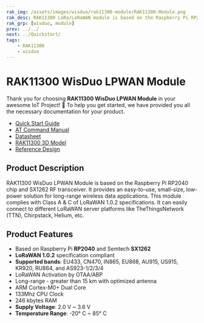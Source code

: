 ```yaml
---
rak_img: /assets/images/wisduo/rak11300-module/RAK11300-Module.png
rak_desc: RAK11300 LoRa/LoRaWAN module is based on the Raspberry Pi RP2040 chip and SX1262 RF transceiver. It provides an easy to use, small size, low-power solution for long range wireless data applications.
rak_grp: [wisduo, module]
prev: ../../
next: ../Quickstart/
tags:
    - RAK11300
    - wisduo
---
```


# RAK11300 WisDuo LPWAN Module

Thank you for choosing **RAK11300 WisDuo LPWAN Module** in your awesome IoT Project! 🎉 To help you get started, we have provided you all the necessary documentation for your product.


* [Quick Start Guide](/Product-Categories/WisDuo/RAK11300-Module/Quickstart/)
* [AT Command Manual](/Product-Categories/WisDuo/RAK11300-Module/AT-Command-Manual/)
* [Datasheet](/Product-Categories/WisDuo/RAK11300-Module/Datasheet/)
* [RAK11300 3D Model](https://downloads.rakwireless.com/3D_File/WisDuo/3D_RAK11300.stp)
* [Reference Design](https://docs.rakwireless.com/Product-Categories/WisBlock/RAK11310/Datasheet/#schematic-diagram)

## Product Description

RAK11300 WisDuo LPWAN Module is based on the Raspberry Pi RP2040 chip and SX1262 RF transceiver. It provides an easy-to-use, small-size, low-power solution for long-range wireless data applications. This module complies with Class A & C of LoRaWAN 1.0.2 specifications. It can easily connect to different LoRaWAN server platforms like TheThingsNetwork (TTN), Chirpstack, Helium, etc.


## Product Features

- Based on Raspberry Pi **RP2040** and Semtech **SX1262**
- **LoRaWAN 1.0.2** specification compliant
- **Supported bands**: EU433, CN470, IN865, EU868, AU915, US915, KR920, RU864, and AS923-1/2/3/4
- LoRaWAN Activation by OTAA/ABP
- Long-range - greater than 15&nbsp;km with optimized antenna
- ARM Cortex-M0+ Dual Core
- 133Mhz CPU Clock
- 246&nbsp;kbytes RAM
- **Supply Voltage**: 2.0&nbsp;V ~ 3.6&nbsp;V
- **Temperature Range**: -20°&nbsp;C ~ 85°&nbsp;C
